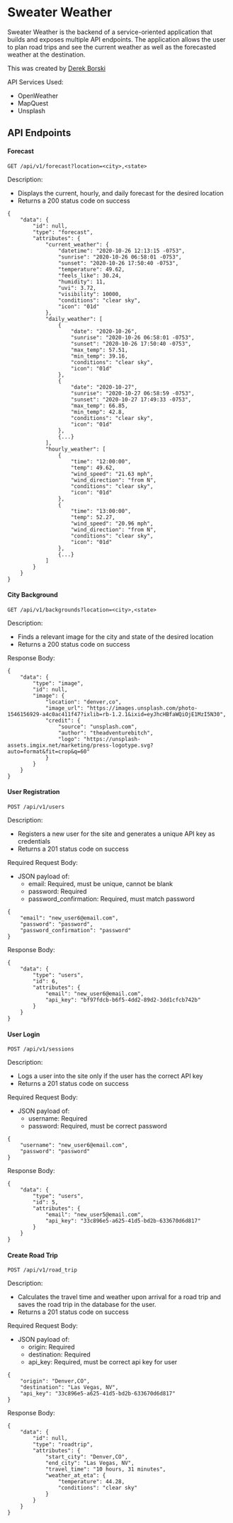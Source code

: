 # Sweater Weather

Sweater Weather is the backend of a service-oriented application that builds and exposes multiple API endpoints. The application allows the user to plan road trips and see the current weather as well as the forecasted weather at the destination.

This was created by [Derek Borski](https://github.com/dborski)

API Services Used:
- OpenWeather
- MapQuest
- Unsplash

## API Endpoints

#### Forecast

```
GET /api/v1/forecast?location=<city>,<state>
```
Description:
- Displays the current, hourly, and daily forecast for the desired location
- Returns a 200 status code on success

```
{
    "data": {
        "id": null,
        "type": "forecast",
        "attributes": {
            "current_weather": {
                "datetime": "2020-10-26 12:13:15 -0753",
                "sunrise": "2020-10-26 06:58:01 -0753",
                "sunset": "2020-10-26 17:50:40 -0753",
                "temperature": 49.62,
                "feels_like": 30.24,
                "humidity": 11,
                "uvi": 3.72,
                "visibility": 10000,
                "conditions": "clear sky",
                "icon": "01d"
            },
            "daily_weather": [
                {
                    "date": "2020-10-26",
                    "sunrise": "2020-10-26 06:58:01 -0753",
                    "sunset": "2020-10-26 17:50:40 -0753",
                    "max_temp": 57.51,
                    "min_temp": 39.16,
                    "conditions": "clear sky",
                    "icon": "01d"
                },
                {
                    "date": "2020-10-27",
                    "sunrise": "2020-10-27 06:58:59 -0753",
                    "sunset": "2020-10-27 17:49:33 -0753",
                    "max_temp": 66.85,
                    "min_temp": 42.8,
                    "conditions": "clear sky",
                    "icon": "01d"
                },
                {...}
            ],
            "hourly_weather": [
                {
                    "time": "12:00:00",
                    "temp": 49.62,
                    "wind_speed": "21.63 mph",
                    "wind_direction": "from N",
                    "conditions": "clear sky",
                    "icon": "01d"
                },
                {
                    "time": "13:00:00",
                    "temp": 52.27,
                    "wind_speed": "20.96 mph",
                    "wind_direction": "from N",
                    "conditions": "clear sky",
                    "icon": "01d"
                },
                {...}
            ]
        }
    }
}
```

#### City Background

```
GET /api/v1/backgrounds?location=<city>,<state>
```
Description:
- Finds a relevant image for the city and state of the desired location
- Returns a 200 status code on success

Response Body:
```
{
    "data": {
        "type": "image",
        "id": null,
        "image": {
            "location": "denver,co",
            "image_url": "https://images.unsplash.com/photo-1546156929-a4c0ac411f47?ixlib=rb-1.2.1&ixid=eyJhcHBfaWQiOjE1MzI5N30",
            "credit": {
                "source": "unsplash.com",
                "author": "theadventurebitch",
                "logo": "https://unsplash-assets.imgix.net/marketing/press-logotype.svg?auto=format&fit=crop&q=60"
            }
        }
    }
}
```

#### User Registration

```
POST /api/v1/users
```
Description:
- Registers a new user for the site and generates a unique API key as credentials
- Returns a 201 status code on success

Required Request Body:
- JSON payload of:
  - email: Required, must be unique, cannot be blank
  - password: Required
  - password_confirmation: Required, must match password
```
{
    "email": "new_user6@email.com",
    "password": "password",
    "password_confirmation": "password"
}
```
Response Body:
```
{
    "data": {
        "type": "users",
        "id": 6,
        "attributes": {
            "email": "new_user6@email.com",
            "api_key": "bf97fdcb-b6f5-4dd2-89d2-3dd1cfcb742b"
        }
    }
}
```

#### User Login

```
POST /api/v1/sessions
```
Description:
- Logs a user into the site only if the user has the correct API key
- Returns a 201 status code on success

Required Request Body:
- JSON payload of:
  - username: Required
  - password: Required, must be correct password
```
{
    "username": "new_user6@email.com",
    "password": "password"
}

```
Response Body:
```
{
    "data": {
        "type": "users",
        "id": 5,
        "attributes": {
            "email": "new_user5@email.com",
            "api_key": "33c896e5-a625-41d5-bd2b-633670d6d817"
        }
    }
}
```

#### Create Road Trip

```
POST /api/v1/road_trip
```
Description:
- Calculates the travel time and weather upon arrival for a road trip and saves the road trip in the database for the user.
- Returns a 201 status code on success

Required Request Body:
- JSON payload of:
  - origin: Required
  - destination: Required
  - api_key: Required, must be correct api key for user
```
{
    "origin": "Denver,CO",
    "destination": "Las Vegas, NV",
    "api_key": "33c896e5-a625-41d5-bd2b-633670d6d817"
}
```
Response Body:
```
{
    "data": {
        "id": null,
        "type": "roadtrip",
        "attributes": {
            "start_city": "Denver,CO",
            "end_city": "Las Vegas, NV",
            "travel_time": "10 hours, 31 minutes",
            "weather_at_eta": {
                "temperature": 44.28,
                "conditions": "clear sky"
            }
        }
    }
}
```

